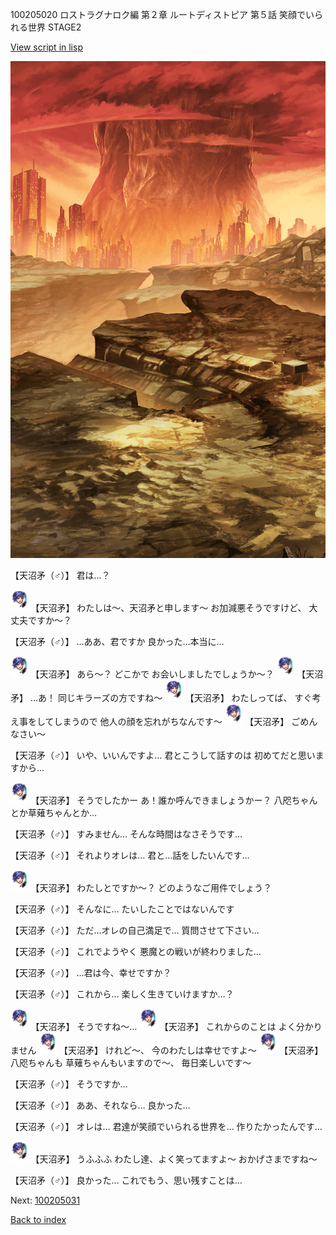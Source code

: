 100205020 ロストラグナロク編 第２章 ルートディストピア 第５話 笑顔でいられる世界 STAGE2

[View script in lisp](../scripts/100205020.txt)

![underwild.png](../images/backgrounds/underwild.png)

【天沼矛（♂）】
君は…？

<img src="../images/units/1300431.png" alt="1300431.png" height="34"/>
【天沼矛】
わたしは～、天沼矛と申します～
お加減悪そうですけど、
大丈夫ですか～？

【天沼矛（♂）】
…ああ、君ですか
良かった…本当に…

<img src="../images/units/1300431.png" alt="1300431.png" height="34"/>
【天沼矛】
あら～？
どこかで
お会いしましたでしょうか～？

<img src="../images/units/1300431.png" alt="1300431.png" height="34"/>
【天沼矛】
…あ！
同じキラーズの方ですね～

<img src="../images/units/1300431.png" alt="1300431.png" height="34"/>
【天沼矛】
わたしってば、
すぐ考え事をしてしまうので
他人の顔を忘れがちなんです～

<img src="../images/units/1300431.png" alt="1300431.png" height="34"/>
【天沼矛】
ごめんなさい～

【天沼矛（♂）】
いや、いいんですよ…
君とこうして話すのは
初めてだと思いますから…

<img src="../images/units/1300431.png" alt="1300431.png" height="34"/>
【天沼矛】
そうでしたかー
あ！誰か呼んできましょうかー？
八咫ちゃんとか草薙ちゃんとか…

【天沼矛（♂）】
すみません…
そんな時間はなさそうです…

【天沼矛（♂）】
それよりオレは…
君と…話をしたいんです…

<img src="../images/units/1300431.png" alt="1300431.png" height="34"/>
【天沼矛】
わたしとですか～？
どのようなご用件でしょう？

【天沼矛（♂）】
そんなに…
たいしたことではないんです

【天沼矛（♂）】
ただ…オレの自己満足で…
質問させて下さい…

【天沼矛（♂）】
これでようやく
悪魔との戦いが終わりました…

【天沼矛（♂）】
…君は今、幸せですか？

【天沼矛（♂）】
これから…
楽しく生きていけますか…？

<img src="../images/units/1300431.png" alt="1300431.png" height="34"/>
【天沼矛】
そうですね～…

<img src="../images/units/1300431.png" alt="1300431.png" height="34"/>
【天沼矛】
これからのことは
よく分かりません

<img src="../images/units/1300431.png" alt="1300431.png" height="34"/>
【天沼矛】
けれど～、
今のわたしは幸せですよ～

<img src="../images/units/1300431.png" alt="1300431.png" height="34"/>
【天沼矛】
八咫ちゃんも
草薙ちゃんもいますので～、
毎日楽しいです～

【天沼矛（♂）】
そうですか…

【天沼矛（♂）】
ああ、それなら…
良かった…

【天沼矛（♂）】
オレは…
君達が笑顔でいられる世界を…
作りたかったんです…

<img src="../images/units/1300431.png" alt="1300431.png" height="34"/>
【天沼矛】
うふふふ
わたし達、よく笑ってますよ～
おかげさまですね～

【天沼矛（♂）】
良かった…
これでもう、思い残すことは…


Next: [100205031](100205031.md)

[Back to index](index.md)

